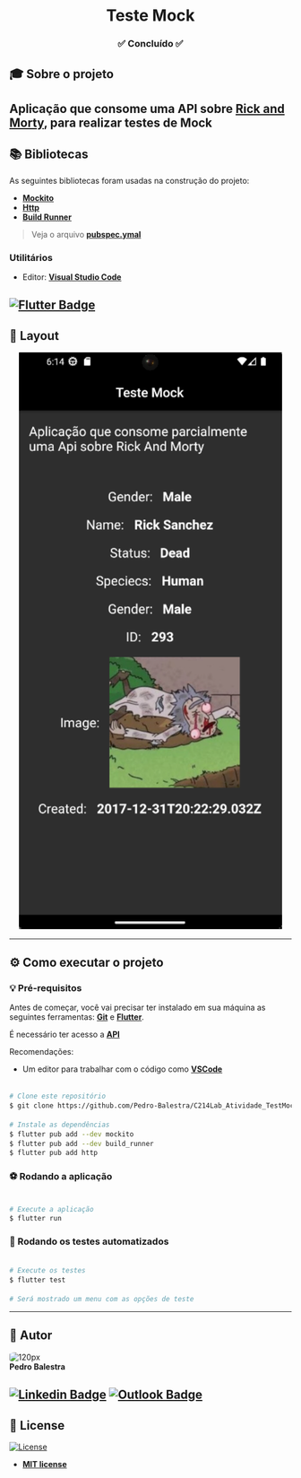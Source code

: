 <h1 align="center">Teste Mock</h1>

<h3 align="center">✅ Concluído ✅</h3>

## 🎓 Sobre o projeto

Aplicação que consome uma API sobre [Rick and Morty](https://rickandmortyapi.com/api/character/293), para realizar testes de Mock
---
## 📚 Bibliotecas

As seguintes bibliotecas foram usadas na construção do projeto:

- **[Mockito](https://pub.dev/packages/mockito)**
- **[Http](https://pub.dev/packages/http)**
- **[Build Runner](https://pub.dev/packages/build_runner)**

> Veja o arquivo  **[pubspec.ymal](https://github.com/Pedro-Balestra/C214Lab_Atividade_TestMock/blob/main/pubspec.yaml)**

### Utilitários
- Editor:  **[Visual Studio Code](https://code.visualstudio.com/)**

[![Flutter Badge](https://img.shields.io/badge/Flutter-02569B?style=for-the-badge&logo=flutter&logoColor=white)](https://pub.dev/)
---

## 🎨 Layout

<p align="center">
  <img width="470" src="src/assets/Tela.png"
</p>

---
## ⚙️ Como executar o projeto

### 💡 Pré-requisitos

Antes de começar, você vai precisar ter instalado em sua máquina as seguintes ferramentas:
**[Git](https://git-scm.com)** e **[Flutter](https://docs.flutter.dev/get-started/install)**.<br> 

É necessário ter acesso a **[API](https://rickandmortyapi.com/api/character/293)** 

Recomendações:
* Um editor para trabalhar com o código como **[VSCode](https://code.visualstudio.com/)**
```bash

# Clone este repositório
$ git clone https://github.com/Pedro-Balestra/C214Lab_Atividade_TestMock.git

# Instale as dependências
$ flutter pub add --dev mockito
$ flutter pub add --dev build_runner
$ flutter pub add http

```
### ⚽ Rodando a aplicação

```bash

# Execute a aplicação
$ flutter run

```

### 🤖 Rodando os testes automatizados

```bash

# Execute os testes
$ flutter test

# Será mostrado um menu com as opções de teste

```

---

## 👥 Autor
<img style="border-radius: 20%;" src="https://avatars.githubusercontent.com/pedro-balestra" width="120px;" alt="120px"/><br>
**Pedro Balestra**


[![Linkedin Badge](https://img.shields.io/badge/LinkeDin-0077B5?style=for-the-badge&logo=linkedin&logoColor=white)](https://www.linkedin.com/in/brendhon-moreira)
[![Outlook Badge](https://img.shields.io/badge/Outlook-0078D4?style=for-the-badge&logo=microsoft-outlook&logoColor=white)](mailto:pedro.balestra@outlook.com)
---
## 📝 License
[![License](https://img.shields.io/github/license/pedro-balestra/C214Lab_Atividade_TestMock)](http://badges.mit-license.org)

- **[MIT license](https://choosealicense.com/licenses/mit/)**
